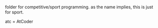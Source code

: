 folder for competitive/sport programming. as the name implies, this is just for sport.

atc = AtCoder
